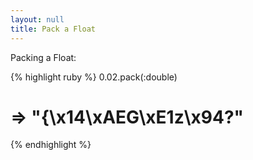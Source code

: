 ```yaml
---
layout: null
title: Pack a Float
---
```


Packing a Float:

{% highlight ruby %}
0.02.pack(:double)
# => "{\x14\xAEG\xE1z\x94?"
{% endhighlight %}
